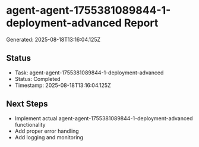 # agent-agent-1755381089844-1-deployment-advanced Report

Generated: 2025-08-18T13:16:04.125Z

## Status
- Task: agent-agent-1755381089844-1-deployment-advanced
- Status: Completed
- Timestamp: 2025-08-18T13:16:04.125Z

## Next Steps
- Implement actual agent-agent-1755381089844-1-deployment-advanced functionality
- Add proper error handling
- Add logging and monitoring

